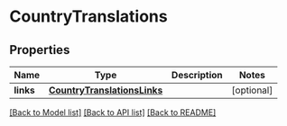 # CountryTranslations

## Properties
Name | Type | Description | Notes
------------ | ------------- | ------------- | -------------
**links** | [**CountryTranslationsLinks**](CountryTranslationsLinks.md) |  | [optional] 

[[Back to Model list]](../README.md#documentation-for-models) [[Back to API list]](../README.md#documentation-for-api-endpoints) [[Back to README]](../README.md)


